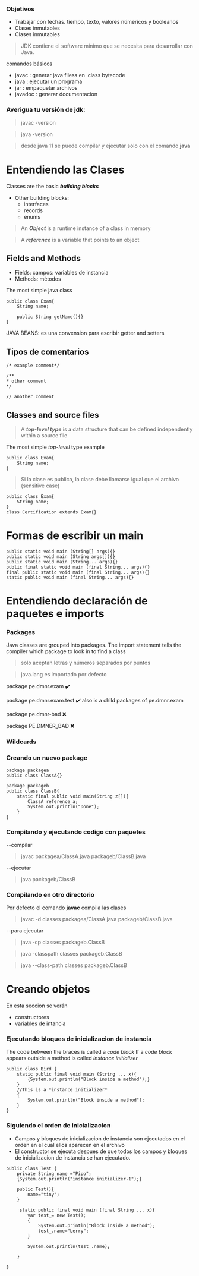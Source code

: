 ### Objetivos 

- Trabajar con fechas. tiempo, texto, valores númericos y booleanos
- Clases inmutables
- Clases inmutables


> JDK contiene el software minimo que se necesita para desarrollar con Java.

comandos básicos
- javac : generar java filess en .class bytecode
- java : ejecutar un programa
- jar : empaquetar archivos
- javadoc : generar documentacion

### Averigua tu versión de jdk:
> javac -version

> java -version

> desde java 11 se puede compilar y ejecutar solo con el comando **java**


# Entendiendo las Clases
Classes are the basic ***building blocks***
- Other building blocks:
    -   interfaces
    -   records
    -   enums

> An ***Object*** is a runtime instance of a class in memory

> A ***reference*** is a variable that points to an object

## Fields and Methods 
- Fields: campos: variables de instancia
- Methods: métodos 

The most simple java class
```
public class Exam{
    String name;

    public String getName(){}
}
```

JAVA BEANS: es una convension para escribir getter and setters

## Tipos de comentarios

```
/* example comment*/

/**
* other comment
*/

// another comment

```
## Classes and source files

> A ***top-level type*** is a data structure that can be defined independently within a source file

The most simple *top-level* type example
```
public class Exam{
    String name;
}
```

> Si la clase es publica, la clase debe llamarse igual que el archivo (sensitive case)

```
public class Exam{
    String name;
}
class Certification extends Exam{}
```

# Formas de escribir un main

```
public static void main (String[] args){}
public static void main (String args[]){}
public static void main (String... args){}
public final static void main (final String... args){}
final public static void main (final String... args){}
static public void main (final String... args){}
```

# Entendiendo declaración de paquetes e imports

### Packages
Java classes are grouped into packages. The import statement tells the compiler which package to look in to find a class
> solo aceptan letras y números separados por puntos

> java.lang es importado por defecto


package pe.dmnr.exam :heavy_check_mark:

package pe.dmnr.exam.test :heavy_check_mark: also is a child packages of pe.dmnr.exam

package pe.dmnr-bad :x:

package PE.DMNER_BAD :x:

### Wildcards

### Creando un nuevo package
```
package packagea
public class ClassA{}

package packageb
public class ClassB{
    static final public void main(String z[]){
        ClassA reference_a;
        System.out.println("Done");
    }
}
```
### Compilando y ejecutando codigo con paquetes
--compilar
> javac packagea/ClassA.java packageb/ClassB.java

--ejecutar
> java packageb/ClassB

### Compilando en otro directorio
Por defecto el comando **javac** compila las clases
> javac -d classes packagea/ClassA.java  packageb/ClassB.java

--para ejecutar
> java -cp classes packageb.ClassB

> java -classpath classes packageb.ClassB

> java --class-path classes packageb.ClassB

# Creando objetos
En esta seccion se verán
- constructores
- variables de intancia

### Ejecutando bloques de inicializacion de instancia
The code between the braces is called a *code block*
If a *code block* appears outside a method is called *instance initializer*
```
public class Bird {
    static public final void main (String ... x){
        {System.out.println("Block inside a method");}
    }
    //This is a *instance initializer*
    {
        System.out.println("Block inside a method");
    }
}
```

### Siguiendo el orden de inicializacion
- Campos y bloques de inicializacion de instancia son ejecutados en el orden en el cual ellos aparecen en el archivo
- El constructor se ejecuta despues de que todos los campos y bloques  de inicializacion de instancia se han ejecutado.

```
public class Test {
    private String name ="Pipo";
    {System.out.println("instance initializer-1");}

    public Test(){
        name="tiny";
    }
     
     static public final void main (final String ... x){
        var test_= new Test();
        {
            System.out.println("Block inside a method");
            test_.name="Lerry";
        }

        System.out.println(test_.name);

    }

}
```




